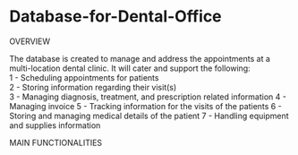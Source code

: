 # Database-for-Dental-Office


OVERVIEW 
     	
The database is created to manage and address the appointments at a multi-location dental clinic. It will cater and support the following:  
1 - Scheduling appointments for patients  
2 - Storing information regarding their visit(s)  
3 - Managing diagnosis, treatment, and prescription related information
4 - Managing invoice
5 - Tracking information for the visits of the patients
6 - Storing and managing medical details of the patient
7 - Handling equipment and supplies information


MAIN FUNCTIONALITIES



